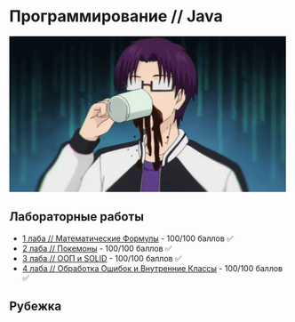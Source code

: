 # Программирование // Java

![Coffee!!!](../.utils/coffee-overflow.gif)

## Лабораторные работы
* [1 лаба // Математические Формулы](https://github.com/Vaneshik/VT-Labs/tree/main/java/lab1) - 100/100 баллов :white_check_mark:
* [2 лаба // Покемоны](https://github.com/Vaneshik/VT-Labs/tree/main/java/lab2) - 100/100 баллов :white_check_mark:
* [3 лаба // ООП и SOLID](https://github.com/Vaneshik/VT-Labs/tree/main/java/lab3) - 100/100 баллов :white_check_mark:
* [4 лаба // Обработка Ошибок и Внутренние Классы](https://github.com/Vaneshik/VT-Labs/tree/main/java/lab4) - 100/100 баллов :white_check_mark:

## Рубежка
<!-- TODO: Add links -->